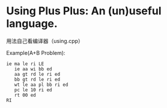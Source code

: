 # Using Plus Plus: An (un)useful language.

用法自己看编译器（using.cpp）

Example(A+B Problem):

```plain
ie ma le ri LE
   ie aa wi bb ed
   aa gt rd le ri ed
   bb gt rd le ri ed
   wt le aa pl bb ri ed
   pc le 10 ri ed
   rt 00 ed
RI
```
